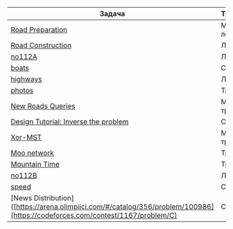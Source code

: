 | Задача | Трудност |
| ----- | ----- |
| [Road Preparation](https://cses.fi/problemset/task/1675) | Много лесна |
| [Road Construction](https://cses.fi/problemset/task/1676) | Лесна |
| [no112A](https://arena.olimpiici.com/#/catalog/173/problem/100409) | Лесна |
| [boats](https://arena.olimpiici.com/#/catalog/41/problem/100077) | Средна |
| [highways](https://arena.olimpiici.com/#/catalog/41/problem/100077) | Лесна |
| [photos](https://arena.olimpiici.com/#/catalog/714/problem/101814) | Трудна |
| [New Roads Queries](https://cses.fi/problemset/task/2101/) | Много трудна |
| [Design Tutorial: Inverse the problem](https://codeforces.com/contest/472/problem/D) | Средна |
| [Xor-MST](https://codeforces.com/contest/888/problem/G) | Много трудна |
| [Moo network](http://usaco.org/index.php?page=viewproblem2&cpid=1211) | Трудна |
| [Mountain Time](https://csacademy.com/contest/archive/task/mountain-time) | Трудна |
| [no112B](https://arena.olimpiici.com/#/catalog/174/problem/100414) | Лесна |
| [speed](https://arena.olimpiici.com/#/catalog/356/problem/100986) | Средна |
| [News Distribution]([https://arena.olimpiici.com/#/catalog/356/problem/100986](https://codeforces.com/contest/1167/problem/C) | Средна |


